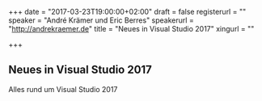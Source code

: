 +++
date = "2017-03-23T19:00:00+02:00"
draft = false
registerurl = ""
speaker = "André Krämer und Eric Berres"
speakerurl = "http://andrekraemer.de"
title = "Neues in Visual Studio 2017"
xingurl = ""

+++

## Neues in Visual Studio 2017
Alles rund um Visual Studio 2017

